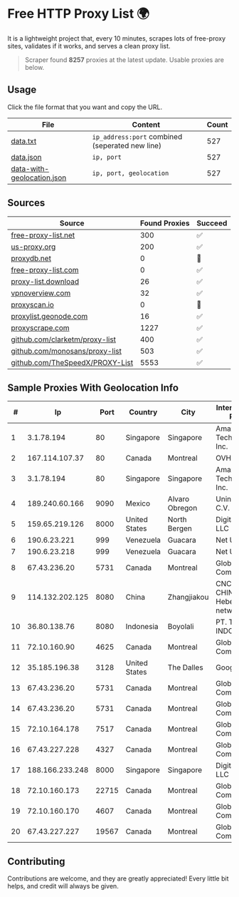 
# Free HTTP Proxy List 🌍

It is a lightweight project that, every 10 minutes, scrapes lots of free-proxy sites, validates if it works, and serves a clean proxy list.


> Scraper found **8257** proxies at the latest update. Usable proxies are below.

## Usage

Click the file format that you want and copy the URL.


|File|Content|Count|
|----|-------|-----|
|[data.txt](https://raw.githubusercontent.com/themiralay/Proxy-List-World/master/data.txt)|`ip_address:port` combined (seperated new line)|527|
|[data.json](https://raw.githubusercontent.com/themiralay/Proxy-List-World/master/data.json)|`ip, port`|527|
|[data-with-geolocation.json](https://raw.githubusercontent.com/themiralay/Proxy-List-World/master/data-with-geolocation.json)|`ip, port, geolocation`|527|

## Sources

|Source|Found Proxies|Succeed|
|------|-------------|-------|
|[free-proxy-list.net](https://free-proxy-list.net)|300|✅|
|[us-proxy.org](https://www.us-proxy.org)|200|✅|
|[proxydb.net](http://proxydb.net)|0|🚫|
|[free-proxy-list.com](https://free-proxy-list.com/?page=&port=&type%5B%5D=http&type%5B%5D=https&up_time=0&search=Search)|0|✅|
|[proxy-list.download](https://www.proxy-list.download/HTTP)|26|✅|
|[vpnoverview.com](https://vpnoverview.com/privacy/anonymous-browsing/free-proxy-servers)|32|✅|
|[proxyscan.io](https://www.proxyscan.io)|0|🚫|
|[proxylist.geonode.com](https://proxylist.geonode.com/api/proxy-list?limit=300&page=1&sort_by=lastChecked&sort_type=desc&protocols=http,https)|16|✅|
|[proxyscrape.com](https://api.proxyscrape.com/v2/?request=displayproxies&protocol=http&timeout=10000&country=all&ssl=all&anonymity=all)|1227|✅|
|[github.com/clarketm/proxy-list](https://raw.githubusercontent.com/clarketm/proxy-list/master/proxy-list-raw.txt)|400|✅|
|[github.com/monosans/proxy-list](https://raw.githubusercontent.com/monosans/proxy-list/main/proxies/http.txt)|503|✅|
|[github.com/TheSpeedX/PROXY-List](https://raw.githubusercontent.com/TheSpeedX/PROXY-List/master/http.txt)|5553|✅|


## Sample Proxies With Geolocation Info

|#|Ip|Port|Country|City|Internet Service Provider|
|-|--|----|-------|----|-------------------------|
|1|3.1.78.194|80|Singapore|Singapore|Amazon Technologies Inc.|
|2|167.114.107.37|80|Canada|Montreal|OVH SAS|
|3|3.1.78.194|80|Singapore|Singapore|Amazon Technologies Inc.|
|4|189.240.60.166|9090|Mexico|Alvaro Obregon|Uninet S.A. de C.V.|
|5|159.65.219.126|8000|United States|North Bergen|DigitalOcean, LLC|
|6|190.6.23.221|999|Venezuela|Guacara|Net Uno|
|7|190.6.23.218|999|Venezuela|Guacara|Net Uno|
|8|67.43.236.20|5731|Canada|Montreal|GloboTech Communications|
|9|114.132.202.125|8080|China|Zhangjiakou|CNC Group CHINA169 Hebei Province network|
|10|36.80.138.76|8080|Indonesia|Boyolali|PT. TELKOM INDONESIA|
|11|72.10.160.90|4625|Canada|Montreal|GloboTech Communications|
|12|35.185.196.38|3128|United States|The Dalles|Google LLC|
|13|67.43.236.20|5731|Canada|Montreal|GloboTech Communications|
|14|67.43.236.20|5731|Canada|Montreal|GloboTech Communications|
|15|72.10.164.178|7517|Canada|Montreal|GloboTech Communications|
|16|67.43.227.228|4327|Canada|Montreal|GloboTech Communications|
|17|188.166.233.248|8000|Singapore|Singapore|DigitalOcean, LLC|
|18|72.10.160.173|22715|Canada|Montreal|GloboTech Communications|
|19|72.10.160.170|4607|Canada|Montreal|GloboTech Communications|
|20|67.43.227.227|19567|Canada|Montreal|GloboTech Communications|



## Contributing

Contributions are welcome, and they are greatly appreciated! Every
little bit helps, and credit will always be given.

